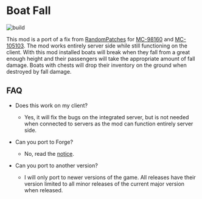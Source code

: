 # Boat Fall
![build](https://github.com/EcoBuilder13/boat-fall/workflows/Actions/badge.svg)

This mod is a port of a fix from [RandomPatches](https://github.com/TheRandomLabs/RandomPatches) for [MC-98160](https://bugs.mojang.com/browse/MC-98160) and [MC-105103](https://bugs.mojang.com/browse/MC-105103). The mod works entirely server side while still functioning on the client. With this mod installed boats will break when they fall from a great enough height and their passengers will take the appropriate amount of fall damage. Boats with chests will drop their inventory on the ground when destroyed by fall damage.



## FAQ

- Does this work on my client?

    - Yes, it will fix the bugs on the integrated server, but is not needed when connected to servers as the mod can function entirely server side.

- Can you port to Forge?

    - No, read the [notice](https://modrinth.com/mod/dashloader).
- Can you port to another version?

    - I will only port to newer versions of the game. All releases have their version limited to all minor releases of the current major version when released.
